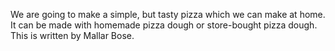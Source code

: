 We are going to make a simple, but tasty pizza which we can make at home. It can be made with homemade pizza dough or store-bought pizza dough. This is written by Mallar Bose.  